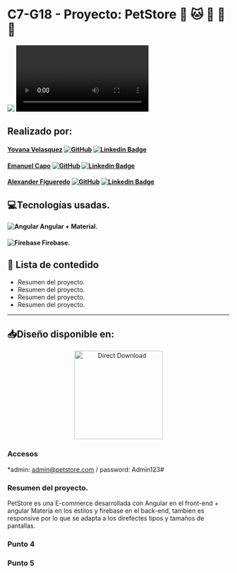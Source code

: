 # C7-G18 - Proyecto:     PetStore 🐶 🐱 🐹 🐰 🐠

![](https://firebasestorage.googleapis.com/v0/b/petstore-75ed1.appspot.com/o/banner.png?alt=media&token=71222ea9-a415-4328-8344-409247917b4e)
![](https://firebasestorage.googleapis.com/v0/b/petstore-75ed1.appspot.com/o/readme%2FPetStore.mp4?alt=media&token=6217325f-2e70-42fd-a2c2-2f77a4cad629.mp4)

## Realizado por:
#### [Yovana Velasquez](https://github.com/yovana888) [![GitHub](https://imgs.search.brave.com/ojt2zADYb9mHxXGgZq6AdlwWK5tZRwX6M_3MJ6UVTVU/rs:fit:36:225:1/g:ce/aHR0cHM6Ly90c2Uz/Lm1tLmJpbmcubmV0/L3RoP2lkPU9JUC5C/TDBoZEVuTnVOLXkw/Y29DdjRnTVRRQUFB/QSZwaWQ9QXBp)](https://github.com/yovana888) [![Linkedin Badge](https://img.shields.io/badge/-LinkedIn-blue?style=flat-square&logo=Linkedin&logoColor=white&link=https://www.linkedin.com/in/pierina-montalva-fatur/)](https://www.linkedin.com/in/yovana-velasquez-cruz-a788bb142/)  

#### [Emanuel Capo](https://github.com/Emanuel-Capo) [![GitHub](https://imgs.search.brave.com/ojt2zADYb9mHxXGgZq6AdlwWK5tZRwX6M_3MJ6UVTVU/rs:fit:36:225:1/g:ce/aHR0cHM6Ly90c2Uz/Lm1tLmJpbmcubmV0/L3RoP2lkPU9JUC5C/TDBoZEVuTnVOLXkw/Y29DdjRnTVRRQUFB/QSZwaWQ9QXBp)](https://github.com/Emanuel-Capo) [![Linkedin Badge](https://img.shields.io/badge/-LinkedIn-blue?style=flat-square&logo=Linkedin&logoColor=white&link=https://www.linkedin.com/in/pierina-montalva-fatur/)](https://www.linkedin.com/in/emanuel-capo/) 

#### [Alexander Figueredo](https://github.com/Alexander2378) [![GitHub](https://imgs.search.brave.com/ojt2zADYb9mHxXGgZq6AdlwWK5tZRwX6M_3MJ6UVTVU/rs:fit:36:225:1/g:ce/aHR0cHM6Ly90c2Uz/Lm1tLmJpbmcubmV0/L3RoP2lkPU9JUC5C/TDBoZEVuTnVOLXkw/Y29DdjRnTVRRQUFB/QSZwaWQ9QXBp)](https://github.com/Alexander2378) [![Linkedin Badge](https://img.shields.io/badge/-LinkedIn-blue?style=flat-square&logo=Linkedin&logoColor=white&link=https://www.linkedin.com/in/pierina-montalva-fatur/)](https://www.linkedin.com/in/alexander-figueredo-48b89a132/) 


## 💻Tecnologías usadas. 

#### ![Angular](https://img.icons8.com/color/48/000000/angularjs.png)  Angular + Material.  
#### ![Firebase](https://imgs.search.brave.com/vYIxRwKn61ZnnD8QW3tb8mHI3mpMgdGHXDfHUQAnEms/rs:fit:48:48:1/g:ce/aHR0cHM6Ly93d3cu/c2hhcmVpY29uLm5l/dC9kYXRhLzQ4eDQ4/LzIwMTYvMDcvMDgv/MTE3NTQ4X2dvb2ds/ZV81MTJ4NTEyLnBu/Zw)  Firebase. 

 ## 📌 Lista de contedido
* Resumen del proyecto.
* Resumen del proyecto.
* Resumen del proyecto.
* Resumen del proyecto.
 
 ----
 
 
 
 <h2 align="left"> 📥Diseño disponible en: </h2>
<p align="center">
    <a title="Acess Figma Web" href="https://www.figma.com/file/9Uzhtaz6DyNKDoic20igpI/No-Country-c7-18?node-id=1%3A4">
        <img alt="Direct Download" src="https://img.shields.io/badge/Acess Figma Web-black?style=flat-square&logo=figma&logoColor=red" width="200px" />
    </a>
</p>
 
 
 
 
### Accesos
 
*admin: admin@petstore.com  / password: Admin123#
 
### Resumen del proyecto.
 PetStore es una E-commerce  desarrollada con Angular en el front-end + angular Materia en los estilos y firebase en el back-end,
 tambien es responsive por lo que se adapta a los direfectes tipos y tamaños de pantallas.
 
 
 
 
 
 
### Punto 4
 
### Punto 5
 
 
 
 
